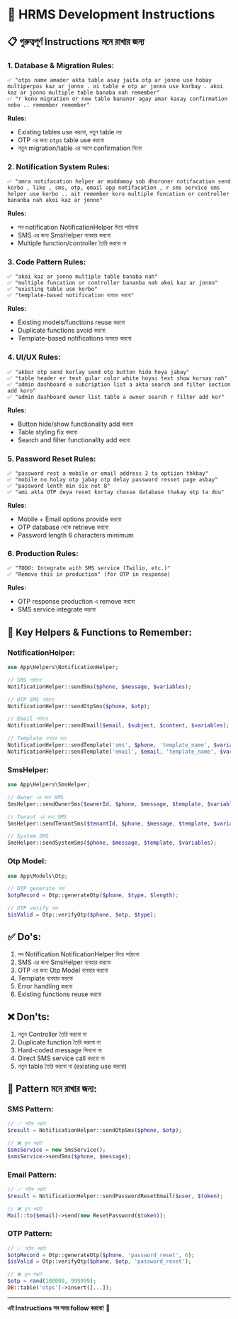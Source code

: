# 🚀 HRMS Development Instructions

## 📋 **গুরুত্বপূর্ণ Instructions মনে রাখার জন্য**

### **1. Database & Migration Rules:**
```
✅ "otps name amader akta table asay jaita otp ar jonno use hobay multiperpos kaz ar jonno . oi table e otp ar jonno use korbay . akoi kaz ar jonno multiple table banaba nah remember"
✅ "r kono migration or new table bananor agay amar kasay confirmation nebo .. remember remember"
```

**Rules:**
- Existing tables use করবো, নতুন table নয়
- OTP এর জন্য `otps` table use করবো
- নতুন migration/table এর আগে confirmation নিবো

### **2. Notification System Rules:**
```
✅ "amra notifacation helper ar moddamoy sob dhoroner notifacation send korbo , like , sms, otp, email app notifacation , r sms service sms helper use korbo .. ait remember koro multiple funcation or controller bananba nah akoi kaz ar jonno"
```

**Rules:**
- সব notification NotificationHelper দিয়ে পাঠাবো
- SMS এর জন্য SmsHelper ব্যবহার করবো
- Multiple function/controller তৈরি করবো না

### **3. Code Pattern Rules:**
```
✅ "akoi kaz ar jonno multiple table banaba nah"
✅ "multiple funcation or controller bananba nah akoi kaz ar jonno"
✅ "existing table use korbo"
✅ "template-based notification ব্যবহার করবো"
```

**Rules:**
- Existing models/functions reuse করবো
- Duplicate functions avoid করবো
- Template-based notifications ব্যবহার করবো

### **4. UI/UX Rules:**
```
✅ "akbar otp send korlay send otp button hide hoya jabay"
✅ "table header er text gular color white hoyai text show korsay nah"
✅ "admin dashboard e subcription list a akta search and filter section add koro"
✅ "admin dashboard owner list table a owner search r filter add kor"
```

**Rules:**
- Button hide/show functionality add করবো
- Table styling fix করবো
- Search and filter functionality add করবো

### **5. Password Reset Rules:**
```
✅ "password rest a mobile or email address 2 ta optiion thkbay"
✅ "mobile no holay otp jabay otp delay password resset page asbay"
✅ "password lenth min six not 8"
✅ "ami akta OTP deya reset kortay chasse database thakay otp ta dou"
```

**Rules:**
- Mobile + Email options provide করবো
- OTP database থেকে retrieve করবো
- Password length 6 characters minimum

### **6. Production Rules:**
```
✅ "TODO: Integrate with SMS service (Twilio, etc.)"
✅ "Remove this in production" (for OTP in response)
```

**Rules:**
- OTP response production এ remove করবো
- SMS service integrate করবো

## 🎯 **Key Helpers & Functions to Remember:**

### **NotificationHelper:**
```php
use App\Helpers\NotificationHelper;

// SMS পাঠানো
NotificationHelper::sendSms($phone, $message, $variables);

// OTP SMS পাঠানো
NotificationHelper::sendOtpSms($phone, $otp);

// Email পাঠানো
NotificationHelper::sendEmail($email, $subject, $content, $variables);

// Template ব্যবহার করে
NotificationHelper::sendTemplate('sms', $phone, 'template_name', $variables);
NotificationHelper::sendTemplate('email', $email, 'template_name', $variables);
```

### **SmsHelper:**
```php
use App\Helpers\SmsHelper;

// Owner এর জন্য SMS
SmsHelper::sendOwnerSms($ownerId, $phone, $message, $template, $variables);

// Tenant এর জন্য SMS
SmsHelper::sendTenantSms($tenantId, $phone, $message, $template, $variables);

// System SMS
SmsHelper::sendSystemSms($phone, $message, $template, $variables);
```

### **Otp Model:**
```php
use App\Models\Otp;

// OTP generate করা
$otpRecord = Otp::generateOtp($phone, $type, $length);

// OTP verify করা
$isValid = Otp::verifyOtp($phone, $otp, $type);
```

## ✅ **Do's:**
1. সব Notification NotificationHelper দিয়ে পাঠাবো
2. SMS এর জন্য SmsHelper ব্যবহার করবো
3. OTP এর জন্য Otp Model ব্যবহার করবো
4. Template ব্যবহার করবো
5. Error handling করবো
6. Existing functions reuse করবো

## ❌ **Don'ts:**
1. নতুন Controller তৈরি করবো না
2. Duplicate function তৈরি করবো না
3. Hard-coded message লিখবো না
4. Direct SMS service call করবো না
5. নতুন table তৈরি করবো না (existing use করবো)

## 🔄 **Pattern মনে রাখার জন্য:**

### **SMS Pattern:**
```php
// ✅ সঠিক পদ্ধতি
$result = NotificationHelper::sendOtpSms($phone, $otp);

// ❌ ভুল পদ্ধতি
$smsService = new SmsService();
$smsService->sendSms($phone, $message);
```

### **Email Pattern:**
```php
// ✅ সঠিক পদ্ধতি
$result = NotificationHelper::sendPasswordResetEmail($user, $token);

// ❌ ভুল পদ্ধতি
Mail::to($email)->send(new ResetPassword($token));
```

### **OTP Pattern:**
```php
// ✅ সঠিক পদ্ধতি
$otpRecord = Otp::generateOtp($phone, 'password_reset', 6);
$isValid = Otp::verifyOtp($phone, $otp, 'password_reset');

// ❌ ভুল পদ্ধতি
$otp = rand(100000, 999999);
DB::table('otps')->insert([...]);
```

---
**এই Instructions সব সময় follow করবো!** 🚀 